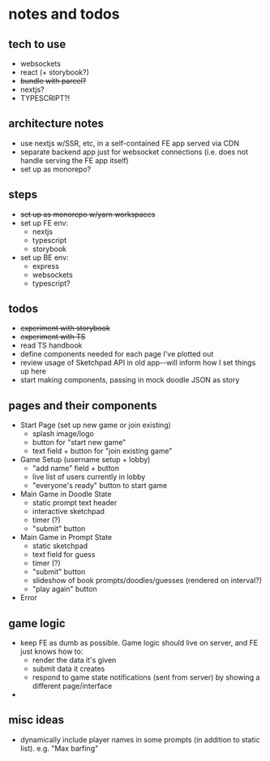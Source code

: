 # notes and todos

## tech to use

- websockets
- react (+ storybook?)
- ~~bundle with parcel?~~
- nextjs?
- TYPESCRIPT?!

## architecture notes

- use nextjs w/SSR, etc, in a self-contained FE app served via CDN
- separate backend app just for websocket connections (i.e. does not handle serving the FE app itself)
- set up as monorepo?

## steps

- ~~set up as monorepo w/yarn workspaces~~
- set up FE env:
  - nextjs
  - typescript
  - storybook
- set up BE env:
  - express
  - websockets
  - typescript?

## todos

- ~~experiment with storybook~~
- ~~experiment with TS~~
- read TS handbook
- define components needed for each page I've plotted out
- review usage of Sketchpad API in old app--will inform how I set things up here
- start making components, passing in mock doodle JSON as story

## pages and their components

- Start Page (set up new game or join existing)
  - splash image/logo
  - button for "start new game"
  - text field + button for "join existing game"
- Game Setup (username setup + lobby)
  - "add name" field + button
  - live list of users currently in lobby
  - "everyone's ready" button to start game
- Main Game in Doodle State
  - static prompt text header
  - interactive sketchpad
  - timer (?)
  - "submit" button
- Main Game in Prompt State
  - static sketchpad
  - text field for guess
  - timer (?)
  - "submit" button
  - slideshow of book prompts/doodles/guesses (rendered on interval?)
  - "play again" button
- Error

## game logic

- keep FE as dumb as possible. Game logic should live on server, and FE just knows how to:
  - render the data it's given
  - submit data it creates
  - respond to game state notifications (sent from server) by showing a different page/interface
-

## misc ideas

- dynamically include player names in some prompts (in addition to static list). e.g. "Max barfing"

